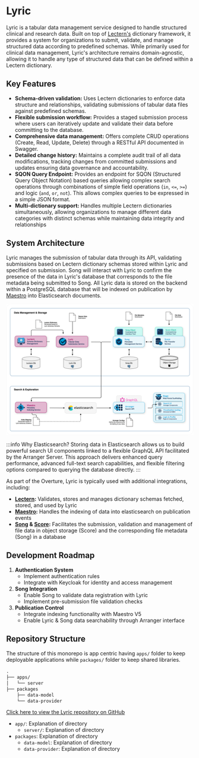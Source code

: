 # Lyric

Lyric is a tabular data management service designed to handle structured clinical and research data. Built on top of [Lectern's](https://docs.overture.bio/docs/under-development/lectern/) dictionary framework, it provides a system for organizations to submit, validate, and manage structured data according to predefined schemas. While primarily used for clinical data management, Lyric's architecture remains domain-agnostic, allowing it to handle any type of structured data that can be defined within a Lectern dictionary.

## Key Features

- **Schema-driven validation:** Uses Lectern dictionaries to enforce data structure and relationships, validating submissions of tabular data files against predefined schemas.
- **Flexible submission workflow:** Provides a staged submission process where users can iteratively update and validate their data before committing to the database.
- **Comprehensive data management:** Offers complete CRUD operations (Create, Read, Update, Delete) through a RESTful API documented in Swagger.
- **Detailed change history:** Maintains a complete audit trail of all data modifications, tracking changes from committed submissions and updates ensuring data governance and accountability.
- **SQON Query Endpoint:** Provides an endpoint for SQON (Structured Query Object Notation) based queries allowing complex search operations through combinations of simple field operations (`in`, `<=`, `>=`) and logic (`and`, `or`, `not`). This allows complex queries to be expressed in a simple JSON format.
- **Multi-dictionary support:** Handles multiple Lectern dictionaries simultaneously, allowing organizations to manage different data categories with distinct schemas while maintaining data integrity and relationships

## System Architecture

Lyric manages the submission of tabular data through its API, validating submissions based on Lectern dictionary schemas stored within Lyric and specified on submission. Song will interact with Lyric to confirm the presence of the data in Lyric's database that corresponds to the file metadata being submitted to Song. All Lyric data is stored on the backend within a PostgreSQL database that will be indexed on publication by [Maestro](https://docs.overture.bio/docs/core-software/Maestro/overview) into Elasticsearch documents. 

![Submission System Architecture](./images/submission-system.svg 'Updated Overture Submission System')

:::info Why Elasticsearch?
Storing data in Elasticsearch allows us to build powerful search UI components linked to a flexible GraphQL API facilitated by the Arranger Server. This approach delivers enhanced query performance, advanced full-text search capabilities, and flexible filtering options compared to querying the database directly.
:::

As part of the Overture, Lyric is typically used with additional integrations, including:

- **[Lectern](https://docs.overture.bio/docs/under-development/lectern/):** Validates, stores and manages dictionary schemas fetched, stored, and used by Lyric
- **[Maestro](https://docs.overture.bio/docs/core-software/Maestro/overview):** Handles the indexing of data into elasticsearch on publication events
- **[Song](https://docs.overture.bio/docs/core-software/Song/overview) & [Score](https://docs.overture.bio/docs/core-software/Score/overview):** Facilitates the submission, validation and management of file data in object storage (Score) and the corresponding file metadata (Song) in a database

## Development Roadmap

1. **Authentication System**
   - Implement authentication rules
   - Integrate with Keycloak for identity and access management
2. **Song Integration**
   - Enable Song to validate data registration with Lyric
   - Implement pre-submission file validation checks
3. **Publication Control**
   - Integrate indexing functionality with Maestro V5
   - Enable Lyric & Song data searchability through Arranger interface

## Repository Structure

The structure of this monorepo is app centric having `apps/` folder to keep deployable applications while `packages/` folder to keep shared libraries.

```
.
├── apps/
│   └── server
├── packages
    ├── data-model
    └── data-provider
```

[Click here to view the Lyric repository on GitHub](https://github.com/overture-stack/lyric)

- `app/`: Explanation of directory
    - `server/`: Explanation of directory
- `packages`: Explanation of directory
    - `data-model`: Explanation of directory
    - `data-provider`: Explanation of directory